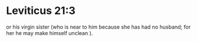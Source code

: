 # Leviticus 21:3

or his virgin sister (who is near to him because she has had no husband; for her he may make himself unclean ).
